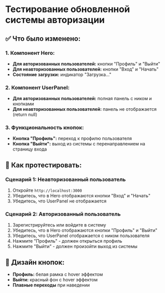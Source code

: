 # Тестирование обновленной системы авторизации

## ✅ Что было изменено:

### 1. Компонент Hero:
- **Для авторизованных пользователей:** кнопки "Профиль" и "Выйти"
- **Для неавторизованных пользователей:** кнопки "Вход" и "Начать"
- **Состояние загрузки:** индикатор "Загрузка..."

### 2. Компонент UserPanel:
- **Для авторизованных пользователей:** полная панель с ником и кнопками
- **Для неавторизованных пользователей:** панель не отображается (return null)

### 3. Функциональность кнопок:
- **Кнопка "Профиль":** переход к профилю пользователя
- **Кнопка "Выйти":** выход из системы с перенаправлением на страницу входа

## 🎯 Как протестировать:

### Сценарий 1: Неавторизованный пользователь
1. Откройте `http://localhost:3000`
2. Убедитесь, что в Hero отображаются кнопки "Вход" и "Начать"
3. Убедитесь, что UserPanel не отображается

### Сценарий 2: Авторизованный пользователь
1. Зарегистрируйтесь или войдите в систему
2. Убедитесь, что в Hero отображаются кнопки "Профиль" и "Выйти"
3. Убедитесь, что UserPanel отображается с ником пользователя
4. Нажмите "Профиль" - должен открыться профиль
5. Нажмите "Выйти" - должен произойти выход из системы

## 🎨 Дизайн кнопок:
- **Профиль:** белая рамка с hover эффектом
- **Выйти:** красный фон с hover эффектом
- **Плавные переходы** при наведении
